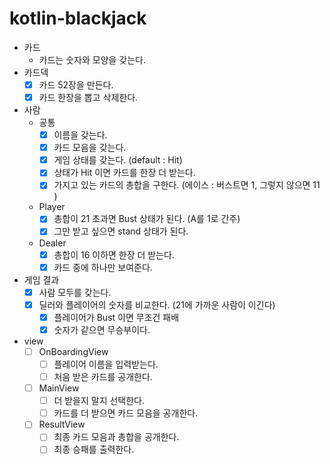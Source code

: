 # kotlin-blackjack

- 카드
    - 카드는 숫자와 모양을 갖는다.
- 카드덱
    - [x] 카드 52장을 만든다.
    - [x] 카드 한장을 뽑고 삭제한다.

- 사람
    - 공통
        - [x] 이름을 갖는다.
        - [x] 카드 모음을 갖는다.
        - [x] 게임 상태를 갖는다. (default : Hit)
        - [x] 상태가 Hit 이면 카드를 한장 더 받는다.
        - [x] 가지고 있는 카드의 총합을 구한다. (에이스 : 버스트면 1, 그렇지 않으면 11 )
    - Player
        - [x] 총합이 21 초과면 Bust 상태가 된다. (A를 1로 간주)
        - [x] 그만 받고 싶으면 stand 상태가 된다.
    - Dealer
        - [x] 총합이 16 이하면 한장 더 받는다.
        - [x] 카드 중에 하나만 보여준다.

- 게임 결과
    - [x] 사람 모두를 갖는다.
    - [x] 딜러와 플레이어의 숫자를 비교한다. (21에 가까운 사람이 이긴다)
        - [x] 플레이어가 Bust 이면 무조건 패배
        - [x] 숫자가 같으면 무승부이다.

- view
    - [ ] OnBoardingView
        - [ ] 플레이어 이름을 입력받는다.
        - [ ] 처음 받은 카드를 공개한다.
    - [ ] MainView
        - [ ] 더 받을지 말지 선택한다.
        - [ ] 카드를 더 받으면 카드 모음을 공개한다.
    - [ ] ResultView
        - [ ] 최종 카드 모음과 총합을 공개한다.
        - [ ] 최종 승패를 출력한다.